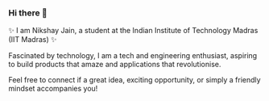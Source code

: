 ### Hi there 👋
✨ I am Nikshay Jain, a student at the Indian Institute of Technology Madras (IIT Madras) ✨

Fascinated by technology, I am a tech and engineering enthusiast, aspiring to build products that amaze and applications that revolutionise.

Feel free to connect if a great idea, exciting opportunity, or simply a friendly mindset accompanies you!

<!--
**Nikshay-Jain/Nikshay-Jain** is a ✨ _special_ ✨ repository because its `README.md` (this file) appears on your GitHub profile.

Here are some ideas to get you started:

- 🔭 I’m currently working on ...
- 🌱 I’m currently learning ...
- 👯 I’m looking to collaborate on ...
- 🤔 I’m looking for help with ...
- 💬 Ask me about ...
- 📫 How to reach me: ...
- 😄 Pronouns: ...
- ⚡ Fun fact: ...
-->
